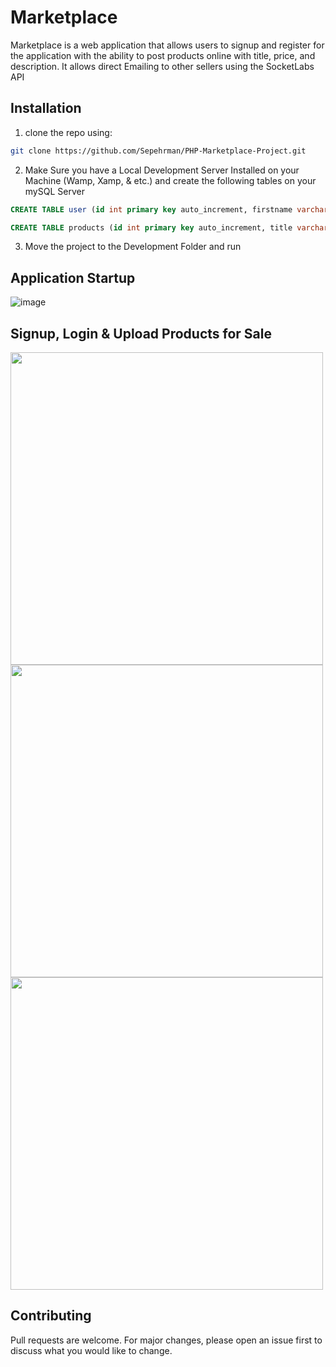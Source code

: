 # Marketplace
Marketplace is a web application that allows users to signup and register for the application with the ability to post products online with title, price, and description.
It allows direct Emailing to other sellers using the SocketLabs API

## Installation

1. clone the repo using:
```bash
git clone https://github.com/Sepehrman/PHP-Marketplace-Project.git
```

2. Make Sure you have a Local Development Server Installed on your Machine (Wamp, Xamp, & etc.) and create the following tables on your mySQL Server
```SQL
CREATE TABLE user (id int primary key auto_increment, firstname varchar(255), lastname varchar(255), email varchar(255), password varchar(255), pinned LONGTEXT, downvotes LONGTEXT);

CREATE TABLE products (id int primary key auto_increment, title varchar(255), price decimal(6,2), description MEDIUMTEXT, picture varchar(255), author varchar(255), author_email varchar(255), downvotes_count int, time_added varchar(255));

```


3. Move the project to the Development Folder and run

## Application Startup

![image](https://user-images.githubusercontent.com/59620701/137554616-924e7eae-59b2-429c-9d0f-05d3226788ec.png)

## Signup, Login & Upload Products for Sale

<p float="left">
  <img src="https://user-images.githubusercontent.com/59620701/137555057-722868a3-db36-40c3-81ca-be9de0900e44.png" width="500" />
  <img src="https://user-images.githubusercontent.com/59620701/137555315-b17be1e3-956c-4ef6-89d9-11d1b1224d84.png" width="500" /> 
  <img src="https://user-images.githubusercontent.com/59620701/137557573-54dd579a-3e89-4d89-928a-a54ba2410e25.png" width="500"/>
</p>







## Contributing
Pull requests are welcome. For major changes, please open an issue first to discuss what you would like to change.

